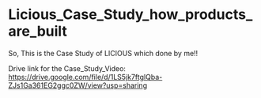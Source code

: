 # Licious_Case_Study_how_products_are_built

So, This is the Case Study of LICIOUS which done by me!!

Drive link for the Case_Study_Video: https://drive.google.com/file/d/1LS5jk7ftglQba-ZJs1Ga361EG2ggc0ZW/view?usp=sharing
